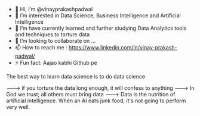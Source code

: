 - 👋 Hi, I’m @vinayprakashpadwal
- 👀 I’m interested in Data Science, Business Intelligence and Artificial Intelligence
- 🌱 I’m have currently learned and further studying Data Analytics tools and techniques to torture data
- 💞️ I’m looking to collaborate on ...
- 📫 How to reach me : https://www.linkedin.com/in/vinay-prakash-padwal/
- ⚡ Fun fact: Aajao kabhi Github pe

<!---
vinayprakashpadwal/vinayprakashpadwal is a ✨ special ✨ repository because its `README.md` (this file) appears on your GitHub profile.
You can click the Preview link to take a look at your changes.
Some Famous Sayings
---> The best way to learn data science is to do data science
---> if you torture the data long enough, it will confess to anything
---> In God we trust; all others must bring data
---> Data is the nutrition of artificial intelligence. When an AI eats junk food, it's not going to perform very well.

